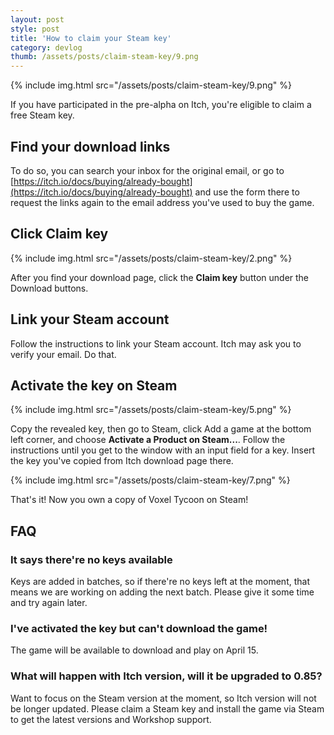 ```yaml
---
layout: post
style: post
title: 'How to claim your Steam key'
category: devlog
thumb: /assets/posts/claim-steam-key/9.png
---
```


{% include img.html src="/assets/posts/claim-steam-key/9.png" %}

If you have participated in the pre-alpha on Itch, you're eligible to claim a free Steam key.

## Find your download links

To do so, you can search your inbox for the original email, or go to [https://itch.io/docs/buying/already-bought](https://itch.io/docs/buying/already-bought) and use the form there to request the links again to the email address you've used to buy the game.

## Click Claim key

{% include img.html src="/assets/posts/claim-steam-key/2.png" %}

After you find your download page, click the **Claim key** button under the Download buttons.

## Link your Steam account

Follow the instructions to link your Steam account. Itch may ask you to verify your email. Do that.

## Activate the key on Steam

{% include img.html src="/assets/posts/claim-steam-key/5.png" %}

Copy the revealed key, then go to Steam, click Add a game at the bottom left corner, and choose **Activate a Product on Steam...**. Follow the instructions until you get to the window with an input field for a key. Insert the key you've copied from Itch download page there.

{% include img.html src="/assets/posts/claim-steam-key/7.png" %}

That's it! Now you own a copy of Voxel Tycoon on Steam!

## FAQ

### It says there're no keys available

Keys are added in batches, so if there're no keys left at the moment, that means we are working on adding the next batch. Please give it some time and try again later.

### I've activated the key but can't download the game!

The game will be available to download and play on April 15.

### What will happen with Itch version, will it be upgraded to 0.85?

Want to focus on the Steam version at the moment, so Itch version will not be longer updated. Please claim a Steam key and install the game via Steam to get the latest versions and Workshop support.